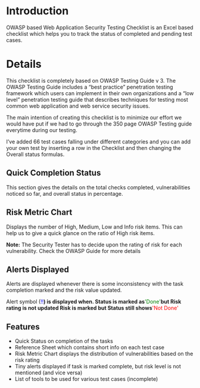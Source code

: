# Introduction #

OWASP based Web Application Security Testing Checklist is an Excel based checklist which helps you to track the status of completed and pending test cases.

# Details #
This checklist is completely based on OWASP Testing Guide v 3. The OWASP Testing Guide includes a “best practice” penetration testing framework which users can implement in their own organizations and a “low level” penetration testing guide that describes techniques for testing most common web application and web service security issues.

The main intention of creating this checklist is to minimize our effort we would have put if we had to go through the 350 page OWASP Testing guide everytime during our testing.

I’ve added 66 test cases falling under different categories and you can add your own test by inserting a row in the Checklist and then changing the Overall status formulas.

## Quick Completion Status ##

This section gives the details on the total checks completed, vulnerabilities noticed so far, and overall status in percentage.

## Risk Metric Chart ##

Displays the number of High, Medium, Low and Info risk items. This can help us to give a quick glance on the ratio of High risk items.

**Note:** The Security Tester has to decide upon the rating of risk for each vulnerability. Check the OWASP Guide for more details

## Alerts Displayed ##

Alerts are displayed whenever there is some inconsistency with the task completion marked and the risk value updated.

Alert symbol (<font color='blue'>!!</font>**) is displayed when.
Status is marked as**<font color='green'>'Done'</font>**but Risk rating is not updated
Risk is marked but Status still shows**<font color='red'>'Not Done'</font>

## Features ##

  * Quick Status on completion of the tasks
  * Reference Sheet which contains short info on each test case
  * Risk Metric Chart displays the distribution of vulnerabilities based on the risk rating
  * Tiny alerts displayed if task is marked complete, but risk level is not mentioned (and vice versa)
  * List of tools to be used for various test cases (incomplete)